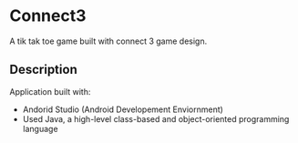# Connect3

A tik tak toe game built with connect 3 game design.


## Description
Application built with:
<br>
* Andorid Studio (Android Developement Enviornment)
* Used Java, a high-level class-based and object-oriented programming language

